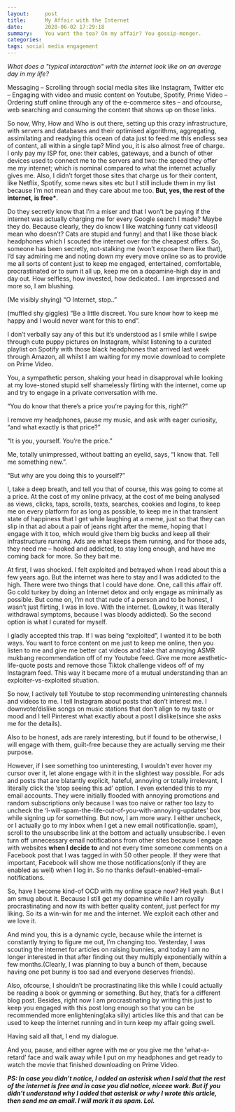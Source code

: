 ```yaml
---
layout:     post
title:      My Affair with the Internet
date:       2020-06-02 17:29:18
summary:    You want the tea? On my affair? You gossip-monger.
categories:  
tags: social media engagement 
---
```


*What does a "typical interaction" with the internet look like on an average day in my life?*

<p class="justify">Messaging – Scrolling through social media sites like Instagram, Twitter etc – Engaging with video and music content on Youtube, Spotify, Prime Video – Ordering stuff online through any of the e-commerce sites – and ofcourse, web searching and consuming the content that shows up on those links.</p>

So now, Why, How and Who is out there, setting up this crazy infrastructure, with servers and databases and their optimised algorithms, aggregating, assimilating and readying this ocean of data just to feed me this endless sea of content, all within a single tap? Mind you, it is also almost free of charge. I only pay my ISP for, one: their cables, gateways, and a bunch of other devices used to connect me to the servers and two: the speed they offer me my internet; which is nominal compared to what the internet actually gives me. Also, I didn’t forget those sites that charge us for their content, like Netflix, Spotify, some news sites etc but I still include them in my list because I’m not mean and they care about me too. **But, yes, the rest of the internet, is free\***.

Do they secretly know that I’m a miser and that I won’t be paying if the internet was actually charging me for every Google search I made? Maybe they do. Because clearly, they do know I like watching funny cat videos(I mean who doesn’t? Cats are stupid and funny) and that I like those black headphones which I scouted the internet over for the cheapest offers. So, someone has been secretly, not-stalking me (won’t expose them like that), I’d say admiring me and noting down my every move online so as to provide me all sorts of content just to keep me engaged, entertained, comfortable, procrastinated or to sum it all up, keep me on a dopamine-high day in and day out. How selfless, how invested, how dedicated.. I am impressed and more so, I am blushing.

(Me visibly shying) “O Internet, stop..” 

(muffled shy giggles) “Be a little discreet. You sure know how to keep me happy and I would never want for this to end”. 

I don’t verbally say any of this but it’s understood as I smile while I swipe through cute puppy pictures on Instagram, whilst listening to a curated playlist on Spotify with those black headphones that arrived last week through Amazon, all whilst I am waiting for my movie download to complete on Prime Video.

You, a sympathetic person, shaking your head in disapproval while looking at my love-stoned stupid self shamelessly flirting with the internet, come up and try to engage in a private conversation with me.

“You do know that there’s a price you’re paying for this, right?”

I remove my headphones, pause my music, and ask with eager curiosity, “and what exactly is that price?”

“It is you, yourself. You’re the price.”

Me, totally unimpressed, without batting an eyelid, says, “I know that. Tell me something new.”.

“But why are you doing this to yourself?”

I, take a deep breath, and tell you that of course, this was going to come at a price. At the cost of my online privacy, at the cost of me being analysed as views, clicks, taps, scrolls, texts, searches, cookies and logins, to keep me on every platform for as long as possible, to keep me in that transient state of happiness that I get while laughing at a meme, just so that they can slip in that ad about a pair of jeans right after the meme, hoping that I engage with it too, which would give them big bucks and keep all their infrastructure running. Ads are what keeps them running, and for those ads, they need me – hooked and addicted, to stay long enough, and have me coming back for more. So they bait me.

At first, I was shocked. I felt exploited and betrayed when I read about this a few years ago. But the internet was here to stay and I was addicted to the high. There were two things that I could have done. One, call this affair off. Go cold turkey by doing an Internet detox and only engage as minimally as possible. But come on, I’m not that rude of a person and to be honest, I wasn’t just flirting, I was in love. With the internet. (Lowkey, it was literally withdrawal symptoms, because I was bloody addicted). So the second option is what I curated for myself.

I gladly accepted this trap. If I was being “exploited”, I wanted it to be both ways. You want to force content on me just to keep me online, then you listen to me and give me better cat videos and take that annoying ASMR mukbang recommendation off of my Youtube feed. Give me more aesthetic-life-quote posts and remove those Tiktok challenge videos off of my Instagram feed. This way it became more of a mutual understanding than an exploiter-vs-exploited situation.

So now, I actively tell Youtube to stop recommending uninteresting channels and videos to me. I tell Instagram about posts that don’t interest me. I downvote/dislike songs on music stations that don't align to my taste or mood and I tell Pinterest what exactly about a post I dislike(since she asks me for the details).

Also to be honest, ads are rarely interesting, but if found to be otherwise, I will engage with them, guilt-free because they are actually serving me their purpose.

However, if I see something too uninteresting, I wouldn’t ever hover my cursor over it, let alone engage with it in the slightest way possible. For ads and posts that are blatantly explicit, hateful, annoying or totally irrelevant, I literally click the ‘stop seeing this ad’ option. I even extended this to my email accounts. They were initially flooded with annoying promotions and random subscriptions only because I was too naive or rather too lazy to uncheck the ‘I-will-spam-the-life-out-of-you-with-annoying-updates’ box while signing up for something. But now, I am more wary. I either uncheck, or I actually go to my inbox when I get a new email notification(ie. spam), scroll to the unsubscribe link at the bottom and actually unsubscribe. I even turn off unnecessary email notifications from other sites because I engage with websites **when I decide to** and not every time someone comments on a Facebook post that I was tagged in with 50 other people. If they were that important, Facebook will show me those notifications(only if they are enabled as well) when I log in. So no thanks default-enabled-email-notifications.

So, have I become kind-of OCD with my online space now? Hell yeah. But I am smug about it. Because I still get my dopamine while I am royally procrastinating and now its with better quality content, just perfect for my liking. So its a win-win for me and the internet. We exploit each other and we love it.

And mind you, this is a dynamic cycle, because while the internet is constantly trying to figure me out, I’m changing too. Yesterday, I was scouting the internet for articles on raising bunnies, and today I am no longer interested in that after finding out they multiply exponentially within a few months.(Clearly, I was planning to buy a bunch of them, because having one pet bunny is too sad and everyone deserves friends).

Also, ofcourse, I shouldn’t be procrastinating like this while I could actually be reading a book or gymming or something. But hey, that’s for a different blog post. Besides, right now I am procrastinating by writing this just to keep you engaged with this post long enough so that you can be recommended more enlightening(aka silly) articles like this and that can be used to keep the internet running and in turn keep my affair going swell.

Having said all that, I end my dialogue.

And you, pause, and either agree with me or you give me the ‘what-a-retard’ face and walk away while I put on my headphones and get ready to watch the movie that finished downloading on Prime Video.

***PS: In case you didn’t notice, I added an asterisk when I said that the rest of the internet is free and in case you did notice, niceee work. But if you didn’t understand why I added that asterisk or why I wrote this article, then send me an email. I will mark it as spam. Lol.***
